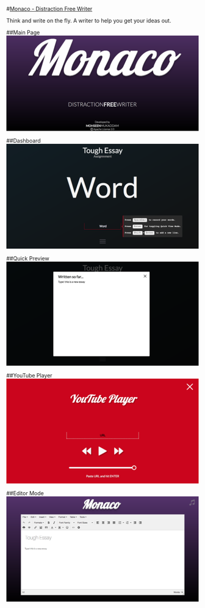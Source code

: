#[Monaco - Distraction Free Writer](http://monaco.co.nf/)

Think and write on the fly. A writer to help you get your ideas out.


##Main Page
![Main Page](https://github.com/mohseenrm/Monaco/blob/master/screenshots/1.png)

##Dashboard
![Main Page](https://github.com/mohseenrm/Monaco/blob/master/screenshots/3.png)

##Quick Preview
![Main Page](https://github.com/mohseenrm/Monaco/blob/master/screenshots/5.png)

##YouTube Player
![Main Page](https://github.com/mohseenrm/Monaco/blob/master/screenshots/2.png)

##Editor Mode
![Main Page](https://github.com/mohseenrm/Monaco/blob/master/screenshots/4.png)
